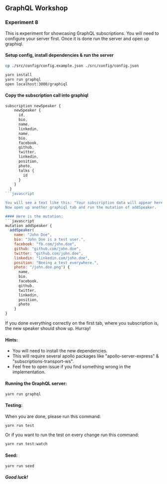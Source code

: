 ## GraphQL Workshop

### Experiment 8

This is experiment for showcasing GraphQL subscriptions. You will need to configure your server first. 
Once it is done run the server and open up graphiql.

#### Setup config, install dependencies & run the server
```bash
cp ./src/config/config.example.json ./src/config/config.json 
```

```bash
yarn install
yarn run graphql
open localhost:3000/graphiql
```

#### Copy the subscription call into graphiql

```javascript
subscription newSpeaker {
    newSpeaker {
      id,
      bio,
      name,
      linkedin,
      name,
      bio,
      facebook,
      github,
      twitter,
      linkedin,
      position,
      photo,
      talks {
        id
      }
    }
  }
```javascript

You will see a text like this: "Your subscription data will appear here after server publication!".
Now open up another graphiql tab and run the mutation of addSpeaker.

#### Here is the mutation:
```javascript
mutation addSpeaker {
  addSpeaker(
    name: "John Doe",
    bio: "John Doe is a test user.",
    facebook: "fb.com/john.doe",
    github: "github.com/john.doe",
    twitter: "github.com/john.doe",
    linkedin: "linkedin.com/john.doe",
    position: "Beeing a test everywhere.",
    photo: "/john.doe.png") {
      name,
      bio,
      facebook,
      github,
      twitter,
      linkedin,
      position,
      photo
    }
}
```
If you done everything correctly on the first tab, where you subscription is, the new speaker should show up. Hurray!

#### Hints:
- You will need to install the new dependencies.
- This will require several apollo packages like "apollo-server-express" & "subscriptions-transport-ws".
- Feel free to open issue if you find something wrong in the implementation.


#### Running the GraphQL server:
```bash
yarn run graphql
```

#### Testing:
When you are done, please run this command:

```bash
yarn run test
```

Or if you want to run the test on every change run this command:

```bash
yarn run test:watch
```

#### Seed:
```bash
yarn run seed
```

##### Good luck!
